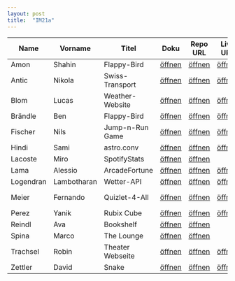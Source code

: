 ```yaml
---
layout: post
title:  "IM21a"
---
```


| Name       | Vorname   | Titel            | Doku         | Repo URL     | Live URL     | Folien       | Status         | Option   | Tech-Stack |
| ---------- | --------- | ---------------- | ------------ | ------------ | ------------ | ------------ | -------------- | -------- | ---------- |
| Amon       | Shahin    | Flappy-Bird      | [öffnen][11] | [öffnen][31] | [öffnen][51] | [öffnen][71] | <v>Interim</v> | Mix      | Next.js    |
| Antic      | Nikola    | Swiss-Transport  | [öffnen][12] | [öffnen][32] | [öffnen][52] | [öffnen][72] | <v>Interim</v> | React    |            |
| Blom       | Lucas     | Weather-Website  | [öffnen][13] | [öffnen][33] | [öffnen][53] | [öffnen][73] | <v>Interim</v> | JS       |            |
| Brändle    | Ben       | Flappy-Bird      | [öffnen][14] | [öffnen][34] | [öffnen][54] | [öffnen][74] | <v>Interim</v> | Mix      | Next.js    |
| Fischer    | Nils      | Jump-n-Run Game  | [öffnen][15] | [öffnen][35] | [öffnen][55] | [öffnen][75] | <v>Interim</v> | Mix      |            |
| Hindi      | Sami      | astro.conv       | [öffnen][16] | [öffnen][36] | [öffnen][56] | [öffnen][76] | <v>Interim</v> | Mix      | Next.js    |
| Lacoste    | Miro      | SpotifyStats     | [öffnen][17] | [öffnen][37] |              | [öffnen][77] | <v>Interim</v> | JS      |            |
| Lama       | Alessio   | ArcadeFortune    | [öffnen][19] | [öffnen][39] | [öffnen][59] | [öffnen][79] | <v>Interim</v> | React    |            |
| Logendran  | Lambotharan | Wetter-API     | [öffnen][20] | [öffnen][40] | [öffnen][60] | [öffnen][80] | <v>Interim</v> | React       |            |
| Meier      | Fernando  | Quizlet-4-All    | [öffnen][21] | [öffnen][41] | [öffnen][61] | [öffnen][81] | <v>Interim</v> | Mix      | MERN[1] ?? |
| Perez      | Yanik     | Rubix Cube       | [öffnen][23] | [öffnen][43] | [öffnen][63] | [öffnen][83] | <v>Interim</v> | JS       | Three.js   |
| Reindl     | Ava       | Bookshelf        | [öffnen][24] | [öffnen][44] |              | [öffnen][84] | <v>Interim</v> | Mix      |            |
| Spina      | Marco     | The&nbsp;Lounge  | [öffnen][25] | [öffnen][45] |              | [öffnen][85] | <v>Interim</v> | React    |            |
| Trachsel   | Robin     | Theater Webseite | [öffnen][26] | [öffnen][46] | [öffnen][66] |              | <r>Coding</r>  | Mix      |            |
| Zettler    | David     | Snake            | [öffnen][27] | [öffnen][47] | [öffnen][67] | [öffnen][87] | <r>Coding</r>  | JS       |            |

<style>
r { color: Red }
o { color: Orange }
g { color: Green }
v { color: Darkviolet }
</style>


[1]: https://www.mongodb.com/mern-stack
[2]: https://github.com/docker/awesome-compose/tree/master/react-express-mongodb

[11]: doc_im21a/S4F-Projekt_Shahin.pdf
[31]: https://github.com/BWizard06/flappy-bird
[51]: https://flappy-bird-s4f.vercel.app/
[71]: slides_im21a/S4F-Folien_FlappyBird.pdf

[12]: doc_im21a/S4F-Projekt_Nikola_Antic_Swiss-Transport.pdf
[32]: https://github.com/anticN/S4F-Project-Swiss-Transport
[52]: https://swiss-public-transport.netlify.app/
[72]: slides_im21a/S4F-Folien_Nikola_Antic.pdf

[13]: doc_im21a/S4F-Projekt_Lucas_Blom.pdf
[33]: https://github.com/SkateFastEatTrash/S4F_Project
[53]: https://lucasblom.github.io/S4F_Project/
[73]: slides_im21a/S4F-Folien_Lucas_Blom.pdf

[14]: doc_im21a/S4F-Projekt_Ben_Brändle.pdf
[34]: https://github.com/BWizard06/flappy-bird
[54]: https://flappy-bird-s4f.vercel.app/
[74]: slides_im21a/S4F-Folien_FlappyBird.pdf

[15]: doc_im21a/S4F-Projekt_Nils_Fischer_Jump_and_Run_game.pdf
[35]: https://github.com/FischerNils06/S4F_Projekt.git
[55]: https://never-drive.github.io/S4F_Project_Nils/
[75]: slides_im21a/S4F-Folien_Nils_Fischer.pdf

[16]: doc_im21a/S4F-Projekt_Sami_Astro.Conv.pdf
[36]: https://github.com/FujiwaraChoki/astro.conv
[56]: https://astro-conv.vercel.app
[76]: slides_im21a/S4F-Folien_Sami_Hindi.pdf

[17]: doc_im21a/S4F-Projekt_Miro_Lacoste.pdf
[37]: https://github.com/Sepytox/Spotify-Stats.git
[77]: slides_im21a/S4F-Folien_Miro.pdf

[19]: doc_im21a/S4F-Projekt_Alessio_Lama.pdf
[39]: https://github.com/ArcadeFortune/new-game
[59]: https://orenonew-game.vercel.app/
[79]: slides_im21a/S4F-Folien_Alessio_Lama.pdf

[20]: doc_im21a/S4F-Projekt_Lambotharan_Logendran_Wetter-API.pdf
[40]: https://github.com/lambooo1/S4F-Projekt
[60]: https://deluxe-kitsune-c3a4ea.netlify.app/
[80]: slides_im21a/S4F-Folien_Lambotharan_Logendran.pdf

[21]: doc_im21a/S4F-Projekt_Fernando_Meier_Quizlet4All.pdf
[41]: https://github.com/FernandoMeier/S4F-project
[61]: https://quizlet4all.netlify.app/
[81]: slides_im21a/S4F-Folien_Fernando_Meier.pdf

[22]: doc_im21a/S4F-Projekt_Dominic.pdf
[42]: https://github.com/obristdominic/Hermes.git
[62]: https://hermes-vert.vercel.app/

[23]: doc_im21a/S4F-Projekt_Yanik_Perez.pdf
[43]: https://github.com/TownOfGoog/Rubics-Cube
[63]: https://townofgoog.github.io/Rubics-Cube/
[83]: slides_im21a/S4F-Folien_Yanik_Perez.pdf

[24]: doc_im21a/S4F-Projekt_Ava.pdf
[44]: https://github.com/javathea/bookshelf.git
[84]: slides_im21a/S4F-Folien_Ava_bookshelf.pdf

[25]: doc_im21a/S4F-Projekt_Marco_Spina.pdf
[45]: https://github.com/MarcoSpinaBZZ/S4F-Projekt
[85]: slides_im21a/S4F-Folien_Marco.pdf

[26]: doc_im21a/S4F-Projekt_Robin_Trachel.pdf
[46]: https://github.com/DoctorProgrammer/theater-robehuuse
[66]: https://theater-robehuuse.netlify.app/

[27]: doc_im21a/S4F-Projekt_David_Zettler.pdf
[47]: https://github.com/nxtdxve/snake-web
[67]: https://snake.zettler.dev/
[87]: slides_im21a/S4F-Folien_David_Zettler.pdf
